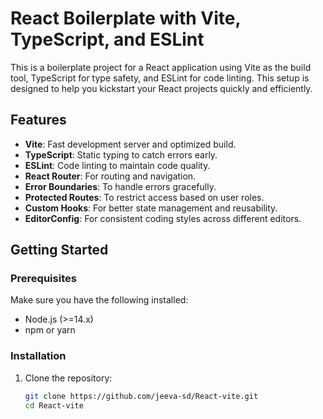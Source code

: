 # React Boilerplate with Vite, TypeScript, and ESLint

This is a boilerplate project for a React application using Vite as the build tool, TypeScript for type safety, and ESLint for code linting. This setup is designed to help you kickstart your React projects quickly and efficiently.

## Features

- **Vite**: Fast development server and optimized build.
- **TypeScript**: Static typing to catch errors early.
- **ESLint**: Code linting to maintain code quality.
- **React Router**: For routing and navigation.
- **Error Boundaries**: To handle errors gracefully.
- **Protected Routes**: To restrict access based on user roles.
- **Custom Hooks**: For better state management and reusability.
- **EditorConfig**: For consistent coding styles across different editors.

## Getting Started

### Prerequisites

Make sure you have the following installed:

- Node.js (>=14.x)
- npm or yarn

### Installation

1. Clone the repository:

   ```bash
   git clone https://github.com/jeeva-sd/React-vite.git
   cd React-vite
